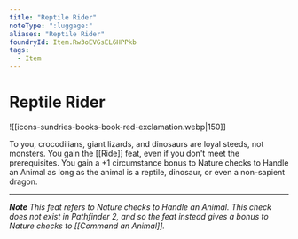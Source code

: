 ```yaml
---
title: "Reptile Rider"
noteType: ":luggage:"
aliases: "Reptile Rider"
foundryId: Item.Rw3oEVGsEL6HPPkb
tags:
  - Item
---
```


# Reptile Rider
![[icons-sundries-books-book-red-exclamation.webp|150]]

To you, crocodilians, giant lizards, and dinosaurs are loyal steeds, not monsters. You gain the [[Ride]] feat, even if you don't meet the prerequisites. You gain a +1 circumstance bonus to Nature checks to Handle an Animal as long as the animal is a reptile, dinosaur, or even a non-sapient dragon.

* * *

_**Note** This feat refers to Nature checks to Handle an Animal. This check does not exist in Pathfinder 2, and so the feat instead gives a bonus to Nature checks to [[Command an Animal]]._
